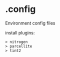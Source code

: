 .config
=========

Environment config files


install plugins:

    > nitrogen
    > parcellite
    > tint2
